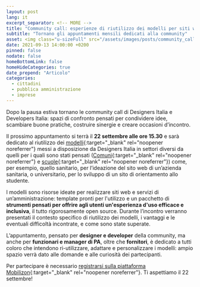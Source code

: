 ```yaml
---
layout: post
lang: it
excerpt_separator: <!-- MORE -->
title: "Community call: esperienze di riutilizzo dei modelli per siti web pubblici"
subtitle: "Tornano gli appuntamenti mensili dedicati alla community"
asset: <img class="u-sizeFull" src="/assets/images/posts/community_call_PH_annie-spratt-unsplash.jpg" alt="Gruppo di persone collabora al computer" />
date: 2021-09-13 14:00:00 +0200
pinned: false
nodate: false
homeBottomLink: false
homeHideCategories: true
date_prepend: "Articolo"
categories:
  - cittadini
  - pubblica amministrazione
  - imprese
---
```


Dopo la pausa estiva tornano le community call di Designers Italia e Developers Italia: spazi di confronto pensati per condividere idee, scambiare buone pratiche, costruire sinergie e creare occasioni d’incontro.

<!-- MORE -->

Il prossimo appuntamento si terrà il **22 settembre alle ore 15.30** e sarà dedicato al riutilizzo dei [modelli](https://designers.italia.it/#i-modelli){:target="_blank" rel="noopener noreferrer"} messi a disposizione da Designers Italia in settori diversi da quelli per i quali sono stati pensati ([Comuni](https://designers.italia.it/progetti/siti-web-comuni/){:target="_blank" rel="noopener noreferrer"} e [scuole](https://designers.italia.it/progetti/siti-web-scuole/){:target="_blank" rel="noopener noreferrer"}) come, per esempio, quello sanitario, per l’ideazione del sito web di un’azienda sanitaria, o universitario, per lo sviluppo di un sito di orientamento allo studente. 

I modelli sono risorse ideate per realizzare siti web e servizi di un’amministrazione: template pronti per l'utilizzo e un pacchetto di **strumenti pensati per offrire agli utenti un'esperienza d'uso efficace e inclusiva**, il tutto rigorosamente open source. Durante l’incontro verranno presentati il contesto specifico di riutilizzo dei modelli, i vantaggi e le eventuali difficoltà incontrate, e come sono state superate. 

L’appuntamento, pensato per **designer e developer** della community, ma anche per **funzionari e manager di PA**, oltre che **fornitori**, è dedicato a tutti coloro che intendono ri-utilizzare, adattare e personalizzare i modelli: ampio spazio verrà dato alle domande e alle curiosità dei partecipanti.

Per partecipare è necessario [registrarsi sulla piattaforma Mobilizon](https://mobilizon.it/events/27850328-1abf-417c-a90a-0166b4386570){:target="_blank" rel="noopener noreferrer"}. Ti aspettiamo il 22 settembre!
